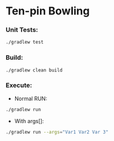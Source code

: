 # Ten-pin Bowling

### Unit Tests:

```bash
./gradlew test
```

### Build:

```bash
./gradlew clean build
```

### Execute:

* Normal RUN:
```bash
./gradlew run
```

* With args[]:
```bash
./gradlew run --args="Var1 Var2 Var 3"
```